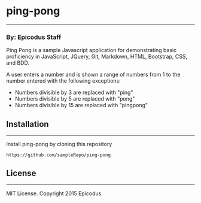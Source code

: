 # ping-pong
***
### By: Epicodus Staff

Ping Pong is a sample Javascript application for demonstrating basic proficiency in JavaScript, JQuery, Git, Markdown, HTML, Bootstrap, CSS, and BDD.

A user enters a number and is shown a range of numbers from 1 to the number entered with the following exceptions:
* Numbers divisible by 3 are replaced with "ping"
* Numbers divisible by 5 are replaced with "pong"
* Numbers divisible by 15 are replaced with "pingpong"

## Installation
***
Install ping-pong by cloning this repository

``` https://github.com/sampleRepo/ping-pong ```

## License

***

MIT License. Copyright 2015 Epicodus
